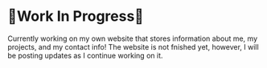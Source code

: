 <h1>🚧Work In Progress🚧</h1>

<p> Currently working on my own website that stores information about me, my projects, and my contact info! The website is not fnished yet, however, I will be posting updates as I continue working on it. </p>

